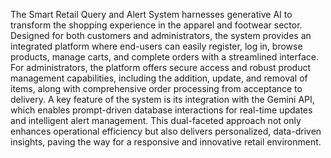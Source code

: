 The Smart Retail Query and Alert System harnesses generative AI to transform the shopping experience in the apparel and footwear sector. Designed for both customers and administrators, the system provides an integrated platform where end-users can easily register, log in, browse products, manage carts, and complete orders with a streamlined interface. For administrators, the platform offers secure access and robust product management capabilities, including the addition, update, and removal of items, along with comprehensive order processing from acceptance to delivery. A key feature of the system is its integration with the Gemini API, which enables prompt-driven database interactions for real-time updates and intelligent alert management. This dual-faceted approach not only enhances operational efficiency but also delivers personalized, data-driven insights, paving the way for a responsive and innovative retail environment.
